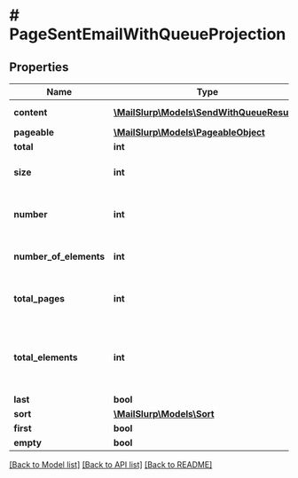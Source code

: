 # # PageSentEmailWithQueueProjection

## Properties

Name | Type | Description | Notes
------------ | ------------- | ------------- | -------------
**content** | [**\MailSlurp\Models\SendWithQueueResult[]**](SendWithQueueResult) | Collection of items | 
**pageable** | [**\MailSlurp\Models\PageableObject**](PageableObject) |  | [optional] 
**total** | **int** |  | [optional] 
**size** | **int** | Size of page requested | 
**number** | **int** | Page number starting at 0 | 
**number_of_elements** | **int** | Number of items returned | 
**total_pages** | **int** | Total number of pages available | 
**total_elements** | **int** | Total number of items available for querying | 
**last** | **bool** |  | [optional] 
**sort** | [**\MailSlurp\Models\Sort**](Sort) |  | [optional] 
**first** | **bool** |  | [optional] 
**empty** | **bool** |  | [optional] 

[[Back to Model list]](../../README#documentation-for-models) [[Back to API list]](../../README#documentation-for-api-endpoints) [[Back to README]](../../README)


